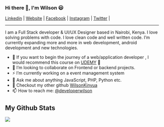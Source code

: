 <!-- <h1 align="center">I am Wilson Kinyua 😃</h1>
<h3 align="center"> A Full-stack Web Developer and UI/UX Designer</h3>   -->

<!-- <p><img align="left" width="250px" src="https://github-readme-stats.vercel.app/api/top-langs?username=wilsonkinyua&show_icons=true&locale=en&layout=compact" alt="wilsonkinyua" /></p>

<p>&nbsp;<img width="200px" src="https://github-readme-stats.vercel.app/api?username=wilsonkinyua&show_icons=true&locale=en" alt="wilsonkinyua" /></p>

<p><img align="center" width="200px" src="https://github-readme-streak-stats.herokuapp.com/?user=wilsonkinyua&" alt="wilsonkinyua" /></p> -->


<!-- Here are some few things about me:

- 🔭 I’m currently working on a event management system
- 🌱 I’m currently exapanding more and more in web development, android development and new technologies

- 👯 I’m looking to collaborate on Frontend or backend projects
- 💬 Ask me about Web development
- 📫 How to reach me: 
- twitter https://twitter.com/developerwilson
- facebook https://www.facebook.com/developerwilson/
- instagram https://www.instagram.com/developerwilson/
- portfolio https://developerwilson.com/
- email wilsonkinyuam@gmail.com
- phone +254717255460
 -->
 ### Hi there 👋, I'm Wilson 😃

[Linkedin](https://www.linkedin.com/in/WilsonKinyua/) |
[Website](https://developerwilson.com/) |
[Facebook](https://www.facebook.com/developerwilson/) |
[Instagram](https://www.instagram.com/developerwilson/) |
[Twitter](https://twitter.com/muthoniwilsonk) |

---

I am a Full Stack developer & UI/UX Designer based in Nairobi, Kenya. I love solving problems with code. I love clean code and well written code. I’m currently expanding more and more in web development, android development and new technologies.
- 🌱 If you want to begin the journey of a web/application developer , I would recommend this course on [UDEMY](https://www.udemy.com/course/the-web-developer-bootcamp/) 🥳
- 📝 I’m looking to collaborate on Frontend or backend projects.
- ⚡  I’m currently working on a event management system
- 💬 Ask me about anything JavaScript, PHP, Python etc.
- 👯 Checkout my other github [WilsonKinyua](https://twitter.com/muthoniwilsonk)
- 📫 How to reach me: [@developerwilson](https://www.linkedin.com/in/WilsonKinyua/)


## My Github Stats

<!-- <a align="left" >
  <a href="https://readme-stats-cfgj2cxdy.vercel.app/api?username=wilsonkinyua&count_private=true&show_icons=true&theme=cobalt">
  <img  align="left" src="https://readme-stats-cfgj2cxdy.vercel.app/api?username=wilsonkinyua&count_private=true&show_icons=true&theme=cobalt" />
</a> -->
<a href="https://readme-stats-cfgj2cxdy.vercel.app/api?username=wilsonkinyua&count_private=true&show_icons=true&theme=cobalt">
  <img  align="left" src = "https://github-readme-streak-stats.herokuapp.com/?user=wilsonkinyua&">
</a>
</a>


<!-- ## 🎧 Currently Listening
[![spotify-github-profile](https://spotify-github-profile.vercel.app/api/view?uid=alt1j8v85n8wst0rftdf1knha&cover_image=true&theme=default)](https://github.com/kittinan/spotify-github-profile) -->
